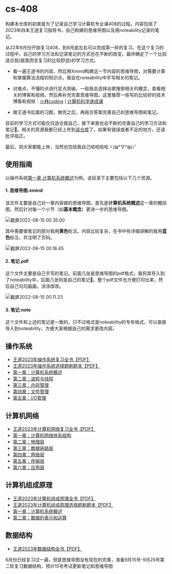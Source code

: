# cs-408

构建本仓库的初衷是为了记录自己学习计算机专业课408的过程。内容包括了2023年四本王道复习指导书，自己构建的思维导图以及用noteability记录的笔记。

从22年6月份开始复习408，到8月底左右可以完成第一轮的复习。在这个复习的过程中，自己的学习方法和记录笔记的方式也在不断的改变。最终确定了一个比较适合我(就我而言复习的比较舒适)的学习方式。

- 看一遍王道书的内容，然后用Xmind构建这一节内容的思维导图，对需要计算和掌握算法流程的知识点，我会在noteability中手写相关的笔记。

- 对难点，不懂的点进行定点突破。一般我会选择谷歌搜索相关的概念，查看相关的博客和视频。然后再补充完善思维导图。这里推荐一些写的比较好的技术博客和视频：[小林coding](https://xiaolincoding.com/) | [计算机科学速成课](https://www.bilibili.com/video/BV1KT4y1z7Zu?spm_id_from=333.337.search-card.all.click&vd_source=c13e2f4070f77eee1d0116869e475178)

- 做王道书后面的习题，做完之后，再结合答案完善自己的思维导图和笔记。

目前的学习方式可能仅仅适合我自己，接下来我也会不断的完善自己的学习方法和笔记📒。相关的资源我都已经上传到[该仓库](https://github.com/ddy-ddy/cs-408)了，如果有错误或者不足的地方，还请批评指正。

最后，祝大家都能上岸，当然也包括我自己哈哈哈哈ヾ(◍°∇°◍)ﾉﾞ



## 使用指南

以操作系统[第一章 计算机系统概述](https://github.com/ddy-ddy/cs-408/tree/master/%E6%93%8D%E4%BD%9C%E7%B3%BB%E7%BB%9F/%E7%AC%AC%E4%B8%80%E7%AB%A0%20%E8%AE%A1%E7%AE%97%E6%9C%BA%E7%B3%BB%E7%BB%9F%E6%A6%82%E8%BF%B0)为例。该目录下主要包括以下几个资源。

#### 1. 思维导图.xmind

该文件主要是自己对一章内容做的思维导图。首先是**计算机系统概述**这一章的概括图，然后针对每一个小节（如**基本概念**）更进一步的思维导图。

![截屏2022-08-15 00.35.00](https://img-blog.csdnimg.cn/img_convert/20dcbbc43ec705e34b8e28bfa9e82ac8.jpeg)

其中需要做笔记的部分我用**黄色**标注。内容比较复杂，在书中有详细讲解的我用**蓝色**标注，并注明了页码。

![截屏2022-08-15 00.18.45](https://img-blog.csdnimg.cn/img_convert/4f4bbfeebe59e44b3e5d29687ef06d34.jpeg)

#### 2. 笔记.pdf

这个文件主要是自己手写的笔记。前面几张是思维导图的pdf格式，我将其导入到了noteability中，后面几张则是自己的笔记📒。整个pdf文件也方便打印出来，然后自己勾勾画画，涂涂改改。

![截屏2022-08-15 00.11.23](https://img-blog.csdnimg.cn/img_convert/f4fd5d2b6b85262f531dfd214d1fafad.jpeg)

#### 3. 笔记.note

这个文件和上述的笔记是一致的，只不过格式是noteability的专有格式，可以直接导入到noteability，方便大家根据自己的需求更改内容。



## 操作系统

- [王道2023年操作系统复习全书【PDF】](https://github.com/ddy-ddy/cs-408/tree/master/%E6%93%8D%E4%BD%9C%E7%B3%BB%E7%BB%9F)
- [王道2023年操作系统选择题刷题本【PDF】](https://github.com/ddy-ddy/cs-408/tree/master/%E6%93%8D%E4%BD%9C%E7%B3%BB%E7%BB%9F)
- [第一章：计算机系统概述](https://github.com/ddy-ddy/cs-408/tree/master/%E6%93%8D%E4%BD%9C%E7%B3%BB%E7%BB%9F)
- [第二章：进程与线程](https://github.com/ddy-ddy/cs-408/tree/master/%E6%93%8D%E4%BD%9C%E7%B3%BB%E7%BB%9F/%E7%AC%AC%E4%BA%8C%E7%AB%A0%20%E8%BF%9B%E7%A8%8B%E4%B8%8E%E7%BA%BF%E7%A8%8B)
- [第三章：内存管理](https://github.com/ddy-ddy/cs-408/tree/master/%E6%93%8D%E4%BD%9C%E7%B3%BB%E7%BB%9F/%E7%AC%AC%E4%B8%89%E7%AB%A0%20%E5%86%85%E5%AD%98%E7%AE%A1%E7%90%86)
- [第四章：文件管理](https://github.com/ddy-ddy/cs-408/tree/master/%E6%93%8D%E4%BD%9C%E7%B3%BB%E7%BB%9F/%E7%AC%AC%E5%9B%9B%E7%AB%A0%20%E6%96%87%E4%BB%B6%E7%AE%A1%E7%90%86)
- [第五章：I/O管理](https://github.com/ddy-ddy/cs-408/tree/master/%E6%93%8D%E4%BD%9C%E7%B3%BB%E7%BB%9F)

## 计算机网络

- [王道2023年计算机网络复习全书【PDF】](https://github.com/ddy-ddy/cs-408/tree/master/%E8%AE%A1%E7%AE%97%E6%9C%BA%E7%BD%91%E7%BB%9C)
- [第一章：计算机网络体系结构](https://github.com/ddy-ddy/cs-408/tree/master/%E8%AE%A1%E7%AE%97%E6%9C%BA%E7%BD%91%E7%BB%9C)
- [第二章：物理层](https://github.com/ddy-ddy/cs-408/tree/master/%E8%AE%A1%E7%AE%97%E6%9C%BA%E7%BD%91%E7%BB%9C)
- [第三章：数据链路层](https://github.com/ddy-ddy/cs-408/tree/master/%E8%AE%A1%E7%AE%97%E6%9C%BA%E7%BD%91%E7%BB%9C)
- [第四章：网络层](https://github.com/ddy-ddy/cs-408/tree/master/%E8%AE%A1%E7%AE%97%E6%9C%BA%E7%BD%91%E7%BB%9C)
- [第五章：传输层](https://github.com/ddy-ddy/cs-408/tree/master/%E8%AE%A1%E7%AE%97%E6%9C%BA%E7%BD%91%E7%BB%9C)
- [第六章：应用层](https://github.com/ddy-ddy/cs-408/tree/master/%E8%AE%A1%E7%AE%97%E6%9C%BA%E7%BD%91%E7%BB%9C)



## 计算机组成原理

- [王道2023年计算机组成原理全书【PDF】](https://github.com/ddy-ddy/cs-408/tree/master/%E8%AE%A1%E7%AE%97%E6%9C%BA%E7%BB%84%E6%88%90%E5%8E%9F%E7%90%86)
- [王道2023年计算机组成原理选择题刷题本【PDF】](https://github.com/ddy-ddy/cs-408/tree/master/%E8%AE%A1%E7%AE%97%E6%9C%BA%E7%BB%84%E6%88%90%E5%8E%9F%E7%90%86)
- [第一章：计算机系统概述](https://github.com/ddy-ddy/cs-408/tree/master/%E8%AE%A1%E7%AE%97%E6%9C%BA%E7%BB%84%E6%88%90%E5%8E%9F%E7%90%86)
- [第二章：数据的表示和运算](https://github.com/ddy-ddy/cs-408/tree/master/%E8%AE%A1%E7%AE%97%E6%9C%BA%E7%BB%84%E6%88%90%E5%8E%9F%E7%90%86)



## 数据结构

- [王道2023年数据结构全书【PDF】](https://github.com/ddy-ddy/cs-408/tree/master/%E6%95%B0%E6%8D%AE%E7%BB%93%E6%9E%84)

6月份已经复习过一遍，但是思维导图没有现在的完善，准备9月15号-9月25号第二轮复习数据结构，预计15号考试更新笔记和思维导图
